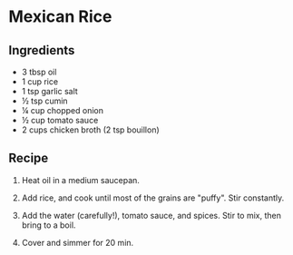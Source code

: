 Mexican Rice
=====

Ingredients
----
- 3 tbsp oil
- 1 cup rice
- 1 tsp garlic salt
- ½ tsp cumin
- ¼ cup chopped onion
- ½ cup tomato sauce
- 2 cups chicken broth (2 tsp bouillon)

Recipe
----
1. Heat oil in a medium saucepan.

2. Add rice, and cook until most of the grains are "puffy".  Stir constantly.

3. Add the water (carefully!), tomato sauce, and spices.  Stir to mix, then 
   bring to a boil.

4. Cover and simmer for 20 min.
